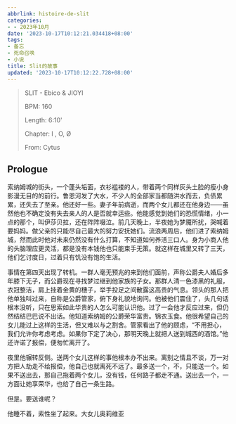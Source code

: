 ```yaml
---
abbrlink: histoire-de-slit
categories:
- - 2023年10月
date: '2023-10-17T10:12:21.034418+08:00'
tags:
- 备忘
- 死命召唤
- 小说
title: Slit的故事
updated: '2023-10-17T10:12:22.728+08:00'
---
```

> SLIT - Ebico & JIOYI
>
> BPM: 160
>
> Length: 6:10'
>
> Chapter: I , O, Ø
>
> From: Cytus

## Prologue

索纳姆城的街头，一个蓬头垢面，衣衫褴褛的人，带着两个同样灰头土脸的瘦小身影漫无目的的前行。鲁恩河发了大水，不少人的全部家当都随洪水而去，负债累累，还失去了至亲。他还好一些。妻子年前病逝，而两个女儿都还在他身边——虽然他也不确定没有失去亲人的人是否就幸运些。他能感觉到她们的恐慌情绪，小一点的那个，叫伊莎贝拉，还在阵阵啜泣。前几天晚上，半夜她为梦魇所扰，哭喊着要妈妈。做父亲的只能尽自己最大的努力安抚她们。流浪两周后，他们进了索纳姆城，然而此时他对未来仍然没有什么打算，不知道如何养活三口人。身为小商人他的头脑理应更灵活，都是没有本钱他也只能束手无策。就这样在城里又转了三天，他们乞讨度日，过着只有饥没有饱的生活。

事情在第四天出现了转机。一群人毫无预兆的来到他们面前，声称公爵夫人婚后多年膝下无子，而公爵现在寻找梦过继到他家族的子女。那群人清一色漆黑的礼服，衣冠整洁，肩上挂着金黄的穗子，举手投足之间散露这高贵的气息。领头的那人把他单独叫过来，自称是公爵管家，俯下身礼貌地询问。他被他们震住了，头几句话根本没听，只在思索如此华贵的人怎么可能认识他。过了一会他才反应过来，但仍然结结巴巴说不出话。他知道索纳姆的公爵荣华富贵。锦衣玉食。他很希望自己的女儿能过上这样的生活，但又难以与之割舍。管家看出了他的顾虑，“不用担心，我们允许你考虑考虑。如果你下定了决心，那明天晚上就把人送到城西的酒馆。”他还许诺了报偿，便匆忙离开了。

夜里他辗转反侧。送两个女儿这样的事他根本办不出来。离别之情且不谈，万一对方把人劫走不给报偿，他自己也就离死不远了。最多送一个，不，只能送一个。如果不送出去，那自己拖着两个女儿，没有钱，任何路子都走不通。送出去一个，一方面让她享荣华，也给了自己一条生路。

但是。要送谁呢？

他睡不着，索性坐了起来。大女儿奥莉维亚
